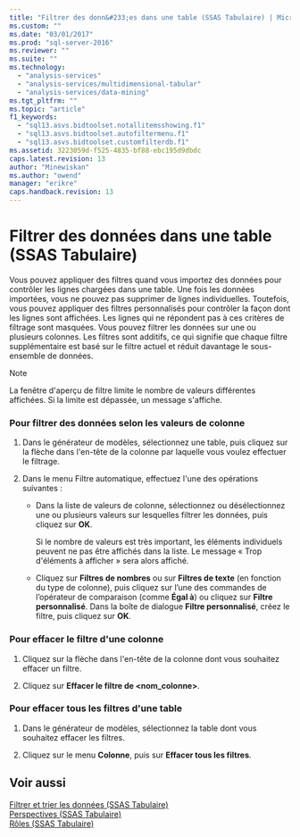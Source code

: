 ```yaml
---
title: "Filtrer des donn&#233;es dans une table (SSAS Tabulaire) | Microsoft Docs"
ms.custom: ""
ms.date: "03/01/2017"
ms.prod: "sql-server-2016"
ms.reviewer: ""
ms.suite: ""
ms.technology: 
  - "analysis-services"
  - "analysis-services/multidimensional-tabular"
  - "analysis-services/data-mining"
ms.tgt_pltfrm: ""
ms.topic: "article"
f1_keywords: 
  - "sql13.asvs.bidtoolset.notallitemsshowing.f1"
  - "sql13.asvs.bidtoolset.autofiltermenu.f1"
  - "sql13.asvs.bidtoolset.customfilterdb.f1"
ms.assetid: 3223059d-f525-4835-bf88-ebc195d9dbdc
caps.latest.revision: 13
author: "Minewiskan"
ms.author: "owend"
manager: "erikre"
caps.handback.revision: 13
---
```

# Filtrer des donn&#233;es dans une table (SSAS Tabulaire)
  Vous pouvez appliquer des filtres quand vous importez des données pour contrôler les lignes chargées dans une table. Une fois les données importées, vous ne pouvez pas supprimer de lignes individuelles. Toutefois, vous pouvez appliquer des filtres personnalisés pour contrôler la façon dont les lignes sont affichées. Les lignes qui ne répondent pas à ces critères de filtrage sont masquées. Vous pouvez filtrer les données sur une ou plusieurs colonnes. Les filtres sont additifs, ce qui signifie que chaque filtre supplémentaire est basé sur le filtre actuel et réduit davantage le sous-ensemble de données.  
  
> [!NOTE]  
>  La fenêtre d'aperçu de filtre limite le nombre de valeurs différentes affichées. Si la limite est dépassée, un message s'affiche.  
  
### Pour filtrer des données selon les valeurs de colonne  
  
1.  Dans le générateur de modèles, sélectionnez une table, puis cliquez sur la flèche dans l'en-tête de la colonne par laquelle vous voulez effectuer le filtrage.  
  
2.  Dans le menu Filtre automatique, effectuez l'une des opérations suivantes :  
  
    -   Dans la liste de valeurs de colonne, sélectionnez ou désélectionnez une ou plusieurs valeurs sur lesquelles filtrer les données, puis cliquez sur **OK**.  
  
         Si le nombre de valeurs est très important, les éléments individuels peuvent ne pas être affichés dans la liste. Le message « Trop d'éléments à afficher » sera alors affiché.  
  
    -   Cliquez sur **Filtres de nombres** ou sur **Filtres de texte** (en fonction du type de colonne), puis cliquez sur l’une des commandes de l’opérateur de comparaison (comme **Égal à**) ou cliquez sur **Filtre personnalisé**. Dans la boîte de dialogue **Filtre personnalisé**, créez le filtre, puis cliquez sur **OK**.  
  
### Pour effacer le filtre d'une colonne  
  
1.  Cliquez sur la flèche dans l'en-tête de la colonne dont vous souhaitez effacer un filtre.  
  
2.  Cliquez sur **Effacer le filtre de \<nom_colonne>**.  
  
### Pour effacer tous les filtres d'une table  
  
1.  Dans le générateur de modèles, sélectionnez la table dont vous souhaitez effacer les filtres.  
  
2.  Cliquez sur le menu **Colonne**, puis sur **Effacer tous les filtres**.  
  
## Voir aussi  
 [Filtrer et trier les données &#40;SSAS Tabulaire&#41;](../Topic/Filter%20and%20Sort%20Data%20\(SSAS%20Tabular\).md)   
 [Perspectives &#40;SSAS Tabulaire&#41;](../../analysis-services/tabular-models/perspectives-ssas-tabular.md)   
 [Rôles &#40;SSAS Tabulaire&#41;](../../analysis-services/tabular-models/roles-ssas-tabular.md)  
  
  